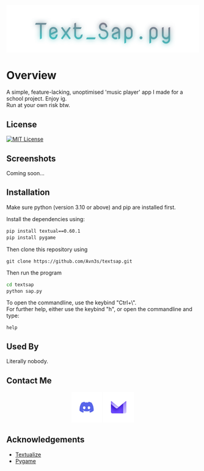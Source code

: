 <p align="center">
<img src="https://github.com/Avn3s/textsap/blob/master/Text_Sap.py.svg", width=700>
</p>

# Overview

A simple, feature-lacking, unoptimised 'music player' app I made for a school project.
Enjoy ig.
<br>
Run at your own risk btw.


## License


[![MIT License](https://img.shields.io/badge/License-MIT-green.svg)](https://choosealicense.com/licenses/mit/)



## Screenshots

Coming soon...


## Installation

Make sure python (version 3.10 or above) and pip are installed first.

Install the dependencies using:
```bash
pip install textual==0.60.1
pip install pygame
```

Then clone this repository using

```git
git clone https://github.com/Avn3s/textsap.git
```

Then run the program
```bash
cd textsap
python sap.py
```
To open the commandline, use the keybind "Ctrl+\\".<br>
For further help, either use the keybind "h", or open the commandline and type:
```
help
```

    
## Used By

Literally nobody.

## Contact Me
<p align="center">
<a href="https://discordapp.com/users/1195015190807326853"><img src="https://github.com/Avn3s/textsap/blob/master/discord.png" width="80" height="80"></img></a>
<a href="mailto:astarcys7@proton.me"><img src="https://github.com/Avn3s/textsap/blob/master/mail.png" width="80" height="80"></img></a>

</p>


## Acknowledgements

 - [Textualize](https://https://www.textualize.io/)
 - [Pygame](https://www.pygame.org/docs/)
